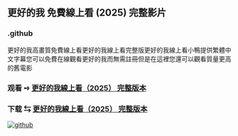 ## 更好的我 免費線上看 (2025) 完整影片

### .github

更好的我高畫質免費線上看更好的我線上看完整版更好的我線上看小鴨提供繁體中文字幕您可以免費在線觀看更好的我而無需註冊但是在這裡您還可以觀看質量更高的舊電影

### 观看 ➺ [更好的我線上看（2͏0͏2͏5͏） 完整版本](https://watchinghd4kmovies.blogspot.com/2025/06/better-man.html)

### 下载 ⇆ [更好的我線上看（2͏0͏2͏5͏） 完整版本](https://watchinghd4kmovies.blogspot.com/2025/06/better-man.html)

<a href="https://watchinghd4kmovies.blogspot.com/2025/06/better-man.html" rel="nofollow"><img src="https://image.tmdb.org/t/p/w300_and_h450_bestv2/qWh5eySsmffygLGOUSYSsJncWBH.jpg" alt="github" data-canonical-src="https://image.tmdb.org/t/p/w300_and_h450_bestv2/qWh5eySsmffygLGOUSYSsJncWBH.jpg" style="max-width: 100%;"></a>
